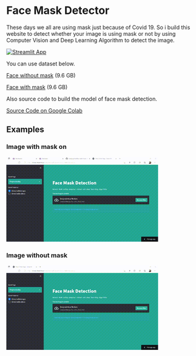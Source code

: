 # Face Mask Detector
These days we all are using mask just because of Covid 19. So i build this website to detect whether your image is using mask or not by using Computer Vision and Deep Learning Algorithm to detect the image.

[![Streamlit App](https://static.streamlit.io/badges/streamlit_badge_black_white.svg)](https://share.streamlit.io/lovelyoyrmia/face-with-mask-detector/app.py)

You can use dataset below.

[Face without mask](https://drive.google.com/uc?id=1gjltyD_MnNWcnd56NnjUOizdi39CUEPF) (9.6 GB)

[Face with mask](https://drive.google.com/uc?id=17-FCstm8Fz3bDzFgTmOWHa_c39lTR_1P) (9.6 GB)

Also source code to build the model of face mask detection.

[Source Code on Google Colab](https://github.com/lovelyoyrmia/machine-learning-notebook/blob/main/face_mask_detection_v2.ipynb)

## Examples

### Image with mask on
<img src="assets/maskon.gif" alt="maskon" />

### Image without mask
<img src="assets/nomask.gif" alt="nomask" />
